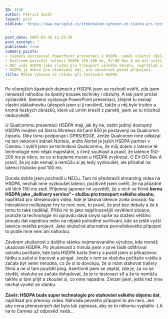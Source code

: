 ```yaml
---
ID: 1538
author: Patrick Zandl
layout: post
oldlink: 'https://www.marigold.cz/item/malem-vyhozen-ze-stanku-pri-testovani-hsdpa

  '
post_date: 2005-02-16 11:35:58
post_excerpt: ''
published: true
summary_points:
- Siemens vystavoval PowerPoint prezentaci o HSDPA, neměl vlastní základnovku.
- Qualcomm potvrdil latenci HSDPA 150-200 ms, EV-DO Rev A má mít nižší.
- NEC vidí HSDPA jako službu pro transport velkého obsahu, například videa.
- HSDPA je dobré pro stahování dat, ale nenahradí pevné připojení.
title: Málem vyhozen ze stánku při testování HSDPA
---
```


<p>Po včerejších špatných dojmech z HSDPA jsem se rozhodl ověřit, zda jsem nenarazil náhodou na špatný kousek techniky i obsluhy. A tak jsem prošel výstaviště. Siemens vystavuje PowerPoint presentaci, zřejmě tu nemají vlastní základnovku (alespoň jsem si jí nevšiml), takže u něj bylo trudno a kromě hezkých obrázků, které už umím kreslit z paměti, jsem se tu ničehož nedozvěděl. </p>

<p style="MARGIN: 0px">U Qualcommu presentaci HSDPA mají, jak by ne, zatím jediný dostupný HSDPA modem od Sierra Wireless AirCard 850 je postavený na Qualcomm čipsetu. Díky tomu podporuje i GPRS/EDGE. Jenže Qualcomm mne odkázal na ten veknovní stánek Nortelu, anžto Nortel je jejich HSDPA partner v Cannes. I svěřil jsem se technikovi Qualcommu, že můj dojem z latence té technologie není nějak majestátní, s čímž souhlasil a pravil, že latence 150-200 ms je něco, na co si budeme muset u HSDPA zvyknout. O EV-DO Rev A pravil, že jej zde nemají a nemůžu si jej tedy vyzkoušet, ale přísahal na latenci hluboko pod 100 ms. </p>

<p style="MARGIN: 0px"><br />Docela dobře jsem pochodil u NECu. Tam mi představili streaming videa na HSDPA, nechali mne vyzkoušet latenci, pozitivně jsem ověřil, že na přázdné síti těch 150 ms sedí. Příjemný japonec mi vysvětlil, že u nich ve firmě <strong>berou HSDPA jako „dellivery service“ – službu pro transport velkého obsahu</strong>, například pro streamování videa, kde je taková latence zcela únosná. Na interaktivní multiplayer hry to moc není, to pravil, že jest bez debaty a že k tomu to také nedělají. Přišlo mi to jako nejpřínosnější osvětlení situace, protože ta technologie mi opravdu dává smysl spíše na stažení většího proudu dat najednou nebo na nějaké pohodlné surfování, kde se ještě vyšší latence nestíhá projevit. Jako skutečná alternativa pevnolinkového připojení to podle mne není ani náhodou.</p>

<p style="MARGIN: 0px"><br />Závěrem zkušenost z dalšího stánku nejmenovaného výrobce, kde rovněž ukazovali HSDPA. Po zkušenosti z minula jsem v prvé řadě odlifroval ostrahu počítače, kde byla HSDPA karta Sierry a pustil jsem si příkazovou řádku a začal si tracovat a pingat. Jenže v tom se obsluha počítače vrátila a začala být velmi nerudná, co že si to dovoluju, že si mám stahovat trailery filmů a ne si tam pouštět ping. Asertivně jsem se zeptal, zda je, za co se stydět, obsluha se začala dohadovat, že je to testovací síť a že to nemůžu takhle si tam přijít a zkoušet si, co mne napadne. Zmizel jsem, ještě než mne nechal vyvést ze stánku. </p>

<p style="MARGIN: 0px"><strong><br />Závěr: HSDPA bude super technologie pro stahování velkého objemu dat</strong>, například pro přenosy videa. Náhrada pevného připojení to ale není. Jen aby cena přenesených dat byla tak zajímavá, aby se to někomu vyplatilo :( A na to Cannes už odpověď nedá...</p>